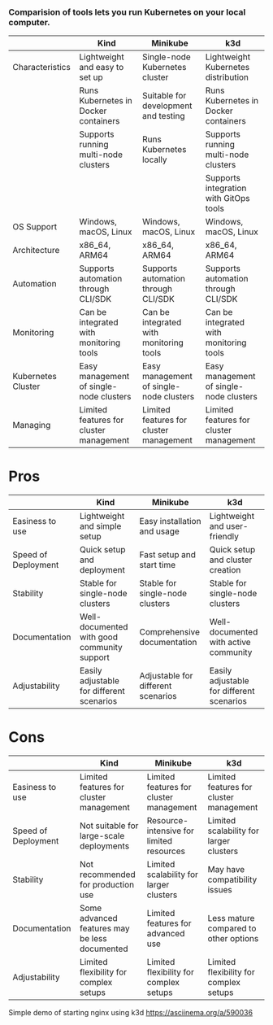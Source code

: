 ### Comparision of tools lets you run Kubernetes on your local computer.




|                    | Kind                                    | Minikube                                | k3d                                     |
|--------------------|-----------------------------------------|-----------------------------------------|-----------------------------------------|
| Characteristics    | Lightweight and easy to set up          | Single-node Kubernetes cluster          | Lightweight Kubernetes distribution     |
|                    | Runs Kubernetes in Docker containers    | Suitable for development and testing    | Runs Kubernetes in Docker containers    |
|                    | Supports running multi-node clusters    | Runs Kubernetes locally                 | Supports running multi-node clusters    |
|                    |                                         |                                         | Supports integration with GitOps tools  |
| OS Support         | Windows, macOS, Linux                   | Windows, macOS, Linux                   | Windows, macOS, Linux                   |
| Architecture       | x86_64, ARM64                           | x86_64, ARM64                           | x86_64, ARM64                           |
| Automation         | Supports automation through CLI/SDK     | Supports automation through CLI/SDK     | Supports automation through CLI/SDK     |
| Monitoring         | Can be integrated with monitoring tools | Can be integrated with monitoring tools | Can be integrated with monitoring tools |
| Kubernetes Cluster | Easy management of single-node clusters | Easy management of single-node clusters | Easy management of single-node clusters |
| Managing           | Limited features for cluster management | Limited features for cluster management | Limited features for cluster management |

# Pros
|                 | Kind                                        | Minikube                           | k3d                                       |
|---------------------|---------------------------------------------|------------------------------------|-------------------------------------------|
| Easiness to use     | Lightweight and simple setup                | Easy installation and usage        | Lightweight and user-friendly             |
| Speed of Deployment | Quick setup and deployment                  | Fast setup and start time          | Quick setup and cluster creation          |
| Stability           | Stable for single-node clusters             | Stable for single-node clusters    | Stable for single-node clusters           |
| Documentation       | Well-documented with good community support | Comprehensive documentation        | Well-documented with active community     |
| Adjustability       | Easily adjustable for different scenarios   | Adjustable for different scenarios | Easily adjustable for different scenarios |

# Cons

|                     | Kind                                          | Minikube                                 | k3d                                     |
|---------------------|-----------------------------------------------|------------------------------------------|-----------------------------------------|
| Easiness to use     | Limited features for cluster management       | Limited features for cluster management  | Limited features for cluster management |
| Speed of Deployment | Not suitable for large-scale deployments      | Resource-intensive for limited resources | Limited scalability for larger clusters |
| Stability           | Not recommended for production use            | Limited scalability for larger clusters  | May have compatibility issues           |
| Documentation       | Some advanced features may be less documented | Limited features for advanced use        | Less mature compared to other options   |
| Adjustability       | Limited flexibility for complex setups        | Limited flexibility for complex setups   | Limited flexibility for complex setups  |

Simple demo of starting nginx using k3d https://asciinema.org/a/590036 